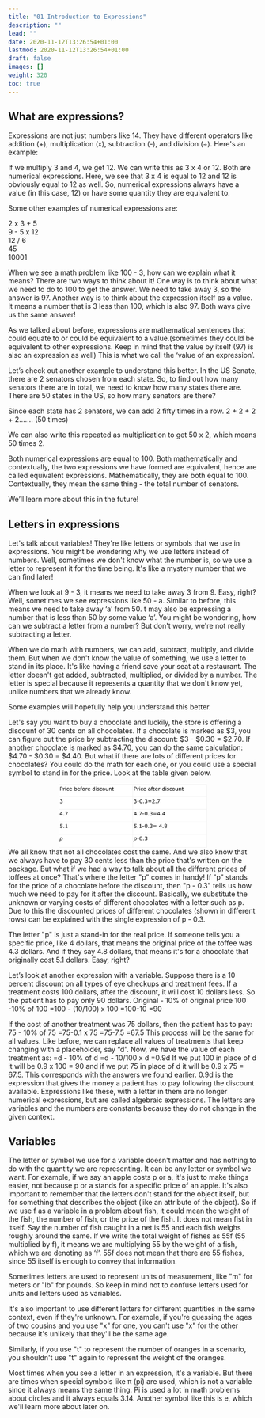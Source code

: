 ```yaml
---
title: "01 Introduction to Expressions"
description: ""
lead: ""
date: 2020-11-12T13:26:54+01:00
lastmod: 2020-11-12T13:26:54+01:00
draft: false
images: []
weight: 320
toc: true
---
```


## What are expressions?

Expressions are not just numbers like 14. They have different operators like addition (+), multiplication (x), subtraction (-), and division (÷). Here's an example:
 
If we multiply 3 and 4, we get 12. We can write this as 3 x 4 or 12. Both are numerical expressions. Here, we see that 3 x 4 is equal to 12 and 12 is obviously equal to 12 as well. So, numerical expressions always have a value (in this case, 12) or have some quantity they are equivalent to.
 
 
 
Some other examples of numerical expressions are:
 
2 x 3 + 5   
9 - 5 x 12  
12 / 6  
45  
10001  
 
When we see a math problem like 100 - 3, how can we explain what it means? There are two ways to think about it! One way is to think about what we need to do to 100 to get the answer. We need to take away 3, so the answer is 97. Another way is to think about the expression itself as a value. It means a number that is 3 less than 100, which is also 97. Both ways give us the same answer!
 
As we talked about before, expressions are mathematical sentences that could equate to or could be equivalent to a value.(sometimes they could be equivalent to other expressions. Keep in mind that the value by itself (97) is also an expression as well) This is what we call the ‘value of an expression’.
 
Let’s check out another example to understand this better. In the US Senate, there are 2 senators chosen from each state. So, to find out how many senators there are in total, we need to know how many states there are. There are 50 states in the US, so how many senators are there?
 
Since each state has 2 senators, we can add 2 fifty times in a row.
2 + 2 + 2 + 2…….  (50 times)  

We can also write this repeated as multiplication to get 50 x 2, which means 50 times 2.
 
Both numerical expressions are equal to 100. Both mathematically and contextually, the two expressions we have formed are equivalent, hence are called equivalent expressions. Mathematically, they are both equal to 100. Contextually, they mean the same thing - the total number of senators.
 
We’ll learn more about this in the future!


## Letters in expressions

Let's talk about variables! They're like letters or symbols that we use in expressions. You might be wondering why we use letters instead of numbers. Well, sometimes we don't know what the number is, so we use a letter to represent it for the time being. It's like a mystery number that we can find later!


When we look at 9 - 3, it means we need to take away 3 from 9. Easy, right? Well, sometimes we see expressions like 50 - a. Similar to before, this means we need to take away ‘a’ from 50. t may also be expressing a number that is less than 50 by some value ‘a’.
You might be wondering, how can we subtract a letter from a number? But don't worry, we're not really subtracting a letter. 


When we do math with numbers, we can add, subtract, multiply, and divide them. But when we don't know the value of something, we use a letter to stand in its place. It's like having a friend save your seat at a restaurant. The letter doesn't get added, subtracted, multiplied, or divided by a number. The letter is special because it represents a quantity that we don't know yet, unlike numbers that we already know.


Some examples will hopefully help you understand this better. 


Let's say you want to buy a chocolate and luckily, the store is offering a discount of 30 cents on all chocolates. 
If a chocolate is marked as $3, you can figure out the price by subtracting the discount: $3 - $0.30 = $2.70. If another chocolate is marked as $4.70, you can do the same calculation: $4.70 - $0.30 = $4.40. 
But what if there are lots of different prices for chocolates? You could do the math for each one, or you could use a special symbol to stand in for the price. Look at the table given below.


<img src="1_19_placeholder_table.jpg" width="300" style="display: block; margin: 0 auto;">
We all know that not all chocolates cost the same. And we also know that we always have to pay 30 cents less than the price that's written on the package. But what if we had a way to talk about all the different prices of toffees at once? That's where the letter "p" comes in handy! If "p" stands for the price of a chocolate before the discount, then "p - 0.3" tells us how much we need to pay for it after the discount. 
Basically, we substitute the unknown or varying costs of different chocolates with a letter such as p. Due to this the discounted prices of different chocolates (shown in different rows) can be explained with the single expression of p - 0.3.


The letter "p" is just a stand-in for the real price. If someone tells you a specific price, like 4 dollars, that means the original price of the toffee was 4.3 dollars. And if they say 4.8 dollars, that means it's for a chocolate that originally cost 5.1 dollars. Easy, right?


Let’s look at another expression with a variable. 
Suppose there is a 10 percent discount on all types of eye checkups and treatment fees.
If a treatment costs 100 dollars, after the discount, it will cost 10 dollars less. So the patient has to pay only 90 dollars.
Original - 10% of original price
100 -10% of 100
=100 - (10/100) x 100
=100-10
=90


If the cost of another treatment was 75 dollars, then the patient has to pay: 
75 - 10% of 75
=75-0.1 x 75
=75-7.5
=67.5
This process will be the same for all values. Like before, we can replace all values of treatments that keep changing with a placeholder, say “d”. Now, we have the value of each treatment as:
=d - 10% of d
=d - 10/100 x d
=0.9d
If we put 100 in place of d it will be 0.9 x 100 = 90 and if we put 75 in place of d it will be 0.9 x 75 = 67.5. This corresponds with the answers we found earlier. 
0.9d is the expression that gives the money a patient has to pay following the discount available. 
Expressions like these, with a letter in them are no longer numerical expressions, but are called algebraic expressions. The letters are variables and the numbers are constants because they do not change in the given context. 

## Variables

The letter or symbol we use for a variable doesn't matter and has nothing to do with the quantity we are representing. It can be any letter or symbol we want. For example, if we say an apple costs p or a, it's just to make things easier, not because p or a stands for a specific price of an apple.
It's also important to remember that the letters don't stand for the object itself, but for something that describes the object (like an attribute of the object). So if we use f as a variable in a problem about fish, it could mean the weight of the fish, the number of fish, or the price of the fish. It does not mean fist in itself. Say the number of fish caught in a net is 55 and each fish weighs roughly around the same. If we write the total weight of fishes as 55f (55 multiplied by f), it means we are multiplying 55 by the weight of a fish, which we are denoting as ‘f’. 55f does not mean that there are 55 fishes, since 55 itself is enough to convey that information. 


Sometimes letters are used to represent units of measurement, like "m" for meters or "lb" for pounds. So keep in mind not to confuse letters used for units and letters used as variables.


It's also important to use different letters for different quantities in the same context, even if they're unknown. For example, if you're guessing the ages of two cousins and you use "x" for one, you can't use "x" for the other because it's unlikely that they'll be the same age.


Similarly, if you use "t" to represent the number of oranges in a scenario, you shouldn't use "t" again to represent the weight of the oranges. 




Most times when you see a letter in an expression, it's a variable. But there are times when special symbols like π (pi) are used, which is not a variable since it always means the same thing. Pi is used a lot in math problems about circles and it always equals 3.14. Another symbol like this is e, which we'll learn more about later on.
